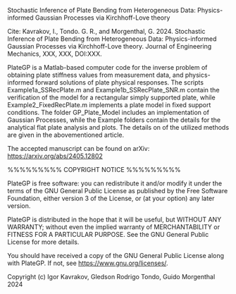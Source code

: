 Stochastic Inference of Plate Bending from Heterogeneous Data: Physics-informed Gaussian Processes via Kirchhoff-Love theory

Cite: Kavrakov, I., Tondo. G. R., and Morgenthal, G. 2024. Stochastic Inference of Plate Bending from Heterogeneous Data: Physics-informed Gaussian Processes via Kirchhoff-Love theory. Journal of Engineering Mechanics, XXX, XXX, DOI:XXX.

PlateGP is a Matlab-based computer code for the inverse problem of obtaining plate stiffness values from measurement data, and physics-informed forward solutions of plate physical responses. The scripts Example1a_SSRecPlate.m and Example1b_SSRecPlate_SNR.m contain the verification of the model for a rectangular simply supported plate, while Example2_FixedRecPlate.m implements a plate model in fixed support conditions. The folder GP_Plate_Model includes an implementation of Gaussian Processes, while the Example folders contain the details for the analytical flat plate analysis and plots. The details on of the utilized methods are given in the abovementioned article.

The accepted manuscript can be found on arXiv: https://arxiv.org/abs/2405.12802

%%%%%%%%% COPYRIGHT NOTICE %%%%%%%%%

PlateGP is free software: you can redistribute it and/or modify it under the terms of the GNU General Public License as published by the Free Software Foundation, either version 3 of the License, or (at your option) any later version.

PlateGP is distributed in the hope that it will be useful, but WITHOUT ANY WARRANTY; without even the implied warranty of MERCHANTABILITY or FITNESS FOR A PARTICULAR PURPOSE. See the GNU General Public License for more details.

You should have received a copy of the GNU General Public License along with PlateGP. If not, see https://www.gnu.org/licenses/.

Copyright (c) Igor Kavrakov, Gledson Rodrigo Tondo, Guido Morgenthal 2024